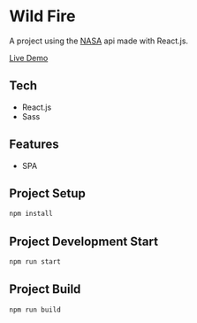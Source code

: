 # Wild Fire
A project using the [NASA](https://api.nasa.gov/) api made with React.js.

[Live Demo](http://wild-fire.mfakyol.com)

## Tech
- React.js
- Sass

## Features
- SPA

## Project Setup
```sh
npm install
```

## Project Development Start
```sh
npm run start
```
## Project Build
```sh
npm run build
```



